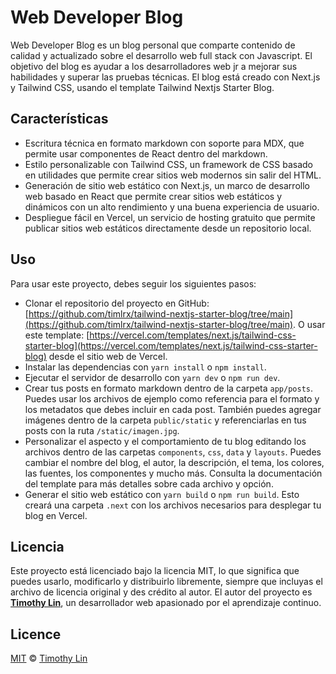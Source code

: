 # Web Developer Blog

Web Developer Blog es un blog personal que comparte contenido de calidad y actualizado sobre el desarrollo web full stack con Javascript. El objetivo del blog es ayudar a los desarrolladores web jr a mejorar sus habilidades y superar las pruebas técnicas. El blog está creado con Next.js y Tailwind CSS, usando el template Tailwind Nextjs Starter Blog.

## Características

- Escritura técnica en formato markdown con soporte para MDX, que permite usar componentes de React dentro del markdown.
- Estilo personalizable con Tailwind CSS, un framework de CSS basado en utilidades que permite crear sitios web modernos sin salir del HTML.
- Generación de sitio web estático con Next.js, un marco de desarrollo web basado en React que permite crear sitios web estáticos y dinámicos con un alto rendimiento y una buena experiencia de usuario.
- Despliegue fácil en Vercel, un servicio de hosting gratuito que permite publicar sitios web estáticos directamente desde un repositorio local.

## Uso

Para usar este proyecto, debes seguir los siguientes pasos:

- Clonar el repositorio del proyecto en GitHub: [https://github.com/timlrx/tailwind-nextjs-starter-blog/tree/main](https://github.com/timlrx/tailwind-nextjs-starter-blog/tree/main). O usar este template: [https://vercel.com/templates/next.js/tailwind-css-starter-blog](https://vercel.com/templates/next.js/tailwind-css-starter-blog) desde el sitio web de Vercel.
- Instalar las dependencias con `yarn install` o `npm install`.
- Ejecutar el servidor de desarrollo con `yarn dev` o `npm run dev`.
- Crear tus posts en formato markdown dentro de la carpeta `app/posts`. Puedes usar los archivos de ejemplo como referencia para el formato y los metadatos que debes incluir en cada post. También puedes agregar imágenes dentro de la carpeta `public/static` y referenciarlas en tus posts con la ruta `/static/imagen.jpg`.
- Personalizar el aspecto y el comportamiento de tu blog editando los archivos dentro de las carpetas `components`, `css`, `data` y `layouts`. Puedes cambiar el nombre del blog, el autor, la descripción, el tema, los colores, las fuentes, los componentes y mucho más. Consulta la documentación del template para más detalles sobre cada archivo y opción.
- Generar el sitio web estático con `yarn build` o `npm run build`. Esto creará una carpeta `.next` con los archivos necesarios para desplegar tu blog en Vercel.
<!-- 
- Crea una nueva rama en tu repositorio llamada `gh-pages` y copia el contenido de la carpeta `.next` en ella. Puedes usar el comando `git subtree push --prefix .next origin gh-pages` para hacerlo de forma rápida.
- Vuelve a la página de GitHub y accede a la sección Pages de los Settings del repositorio. Selecciona la rama `gh-pages` para habilitar GitHub Pages. Espera unos minutos hasta que se complete el despliegue.
- Accede a la URL que te proporciona GitHub Pages para ver tu blog en vivo. Por defecto, será algo como `https://<tu-usuario>.github.io/<tu-repositorio>`. 
-->

## Licencia

Este proyecto está licenciado bajo la licencia MIT, lo que significa que puedes usarlo, modificarlo y distribuirlo libremente, siempre que incluyas el archivo de licencia original y des crédito al autor. El autor del proyecto es **[Timothy Lin](https://www.timlrx.com)**, un desarrollador web apasionado por el aprendizaje continuo.

## Licence

[MIT](https://github.com/timlrx/tailwind-nextjs-starter-blog/blob/main/LICENSE) © [Timothy Lin](https://www.timlrx.com)

